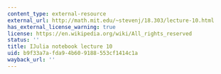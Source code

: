 ```yaml
---
content_type: external-resource
external_url: http://math.mit.edu/~stevenj/18.303/lecture-10.html
has_external_license_warning: true
license: https://en.wikipedia.org/wiki/All_rights_reserved
status: ''
title: IJulia notebook lecture 10
uid: b9f33a7a-fda9-4b60-9188-553cf1414c1a
wayback_url: ''
---
```

